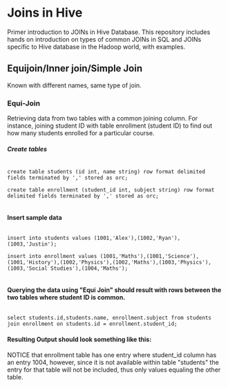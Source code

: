 # Joins in Hive

Primer introduction to JOINs in Hive Database. This repository includes hands on introduction on types of common JOINs in SQL and JOINs specific to Hive database in the Hadoop world, with examples.

## Equijoin/Inner join/Simple Join
Known with different names, same type of join.

### Equi-Join 
Retrieving data from two tables with a common joining column. For instance, joining student ID with table enrollment (student ID) to find out how many students enrolled for a particular course. 

##### Create tables 
<code>
create table students (id int, name string) row format delimited fields terminated by ',' stored as orc; 
</code>
<code>
create table enrollment (student_id int, subject string) row format delimited fields terminated by ',' stored as orc; <br>
</code>

#### Insert sample data 
<code>
insert into students values (1001,'Alex'),(1002,'Ryan'),(1003,'Justin'); 
</code>
<code>
insert into enrollment values (1001,'Maths'),(1001,'Science'),(1001,'History'),(1002,'Physics'),(1002,'Maths'),(1003,'Physics'),(1003,'Social Studies'),(1004,'Maths'); <br>
</code>

#### Querying the data using "Equi Join" should result with rows between the two tables where student ID is common.

<code>
select students.id,students.name, enrollment.subject from students join enrollment on students.id = enrollment.student_id;
</code>

#### Resulting Output should look something like this:

</code>
</code>

NOTICE that enrollment table has one entry where student_id column has an entry 1004, however, since it is not available within table "students" the entry for that table will not be included, thus only values equaling the other table.


